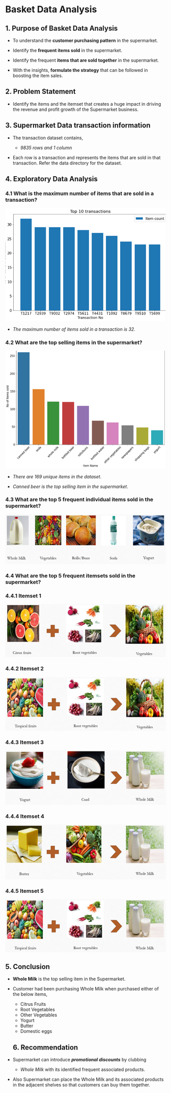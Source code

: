# Basket Data Analysis

## 1. Purpose of Basket Data Analysis

* To understand the **customer purchasing pattern** in the supermarket.

* Identify the **frequent items sold** in the supermarket.

* Identify the frequent **items that are sold together** in the supermarket.

* With the insights, **formulate the strategy** that can be followed in boosting the item sales.

## 2. Problem Statement

* Identify the items and the itemset that creates a huge impact in driving the revenue and profit growth of the Supermarket business.

## 3. Supermarket Data transaction information

* The transaction dataset contains,
  *  _9835 rows and 1 column_

* Each row is a transaction and represents the items that are sold in that transaction. Refer the data directory for the dataset.

## 4. Exploratory Data Analysis

### 4.1 What is the maximum number of items that are sold in a transaction?

![No of items in Txn](https://raw.githubusercontent.com/babukanagaraj/DataScience/master/MachineLearning/BasketAnalysis/images/Txn.png)

* _The maximum number of items sold in a transaction is 32_.

### 4.2 What are the top selling items in the supermarket?

![Top selling items](https://raw.githubusercontent.com/babukanagaraj/DataScience/master/MachineLearning/BasketAnalysis/images/TopSellingItem.png)

* _There are 169 unique items in the dataset_.

* _Canned beer is the top selling item in the supermarket_.

### 4.3 What are the top 5 frequent individual items sold in the supermarket?

![Top 5 Frequent Item](https://raw.githubusercontent.com/babukanagaraj/DataScience/master/MachineLearning/BasketAnalysis/images/Top5FrequentItem.PNG)

### 4.4 What are the top 5 frequent itemsets sold in the supermarket?

### 4.4.1 Itemset 1

![Itemset 1](https://raw.githubusercontent.com/babukanagaraj/DataScience/master/MachineLearning/BasketAnalysis/images/Itemset-1.PNG)

### 4.4.2 Itemset 2

![Itemset 2](https://raw.githubusercontent.com/babukanagaraj/DataScience/master/MachineLearning/BasketAnalysis/images/Itemset-2.PNG)

### 4.4.3 Itemset 3

![Itemset 3](https://raw.githubusercontent.com/babukanagaraj/DataScience/master/MachineLearning/BasketAnalysis/images/Itemset-3.PNG)

### 4.4.4 Itemset 4

![Itemset 4](https://raw.githubusercontent.com/babukanagaraj/DataScience/master/MachineLearning/BasketAnalysis/images/Itemset-4.PNG)

### 4.4.5 Itemset 5

![Itemset 5](https://raw.githubusercontent.com/babukanagaraj/DataScience/master/MachineLearning/BasketAnalysis/images/Itemset-5.PNG)

## 5. Conclusion

* **Whole Milk** is the top selling item in the Supermarket.

* Customer had been purchasing Whole Milk when purchased either of the below items,

  * Citrus Fruits
  * Root Vegetables
  * Other Vegetables
  * Yogurt
  * Butter
  * Domestic eggs
  
  ## 6. Recommendation

* Supermarket can introduce ***promotional discounts*** by clubbing 
  * _Whole Milk_ with its identified frequent associated products.

* Also Supermarket can place the Whole Milk and its associated products in the adjacent shelves so that customers can buy them together.
